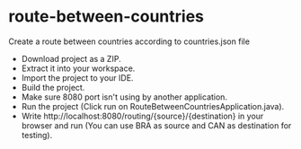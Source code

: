 # route-between-countries
Create a route between countries according to countries.json file

- Download project as a ZIP.
- Extract it into your workspace.
- Import the project to your IDE.
- Build the project.
- Make sure 8080 port isn't using by another application.
- Run the project (Click run on RouteBetweenCountriesApplication.java).
- Write http://localhost:8080/routing/{source}/{destination} in your browser and run (You can use BRA as source and CAN as destination for testing).